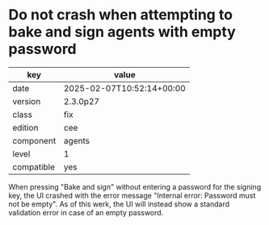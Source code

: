 [//]: # (werk v2)
# Do not crash when attempting to bake and sign agents with empty password

key        | value
---------- | ---
date       | 2025-02-07T10:52:14+00:00
version    | 2.3.0p27
class      | fix
edition    | cee
component  | agents
level      | 1
compatible | yes

When pressing "Bake and sign" without entering a password for the signing key, the UI crashed with
the error message "Internal error: Password must not be empty". As of this werk, the UI will instead
show a standard validation error in case of an empty password.
